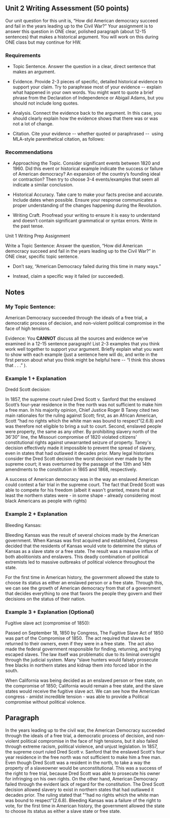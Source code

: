 ## Unit 2 Writing Assessment (50 points) 
Our unit question for this unit is, “How did American democracy succeed and fail in the years leading up to the Civil War?” Your assignment is to answer this question in ONE clear, polished paragraph (about 12-15 sentences) that makes a historical argument. You will work on this during ONE class but may continue for HW. 

### Requirements

-   Topic Sentence. Answer the question in a clear, direct sentence that makes an argument. 
    
-   Evidence. Provide 2-3 pieces of specific, detailed historical evidence to support your claim. Try to paraphrase most of your evidence -- explain what happened in your own words. You might want to quote a brief phrase from the Declaration of Independence or Abigail Adams, but you should not include long quotes. 
    
-   Analysis. Connect the evidence back to the argument. In this case, you should clearly explain how the evidence shows that there was or was not a lot of change.  
    
-   Citation. Cite your evidence -- whether quoted or paraphrased --  using MLA-style parenthetical citation, as follows: 

### Recommendations

-   Approaching the Topic. Consider significant events between 1820 and 1960. Did this event or historical example indicate the success or failure of American democracy? An expansion of the country’s founding ideal or contraction? Then try to choose 3-4 events/examples that seem all indicate a similar conclusion. 
    
-   Historical Accuracy. Take care to make your facts precise and accurate. Include dates when possible. Ensure your response communicates a proper understanding of the changes happening during the Revolution. 
    
-   Writing Craft. Proofread your writing to ensure it is easy to understand and doesn’t contain significant grammatical or syntax errors. Write in the past tense.
    

Unit 1 Writing Prep Assignment 
  
  

Write a Topic Sentence: Answer the question, “How did American democracy succeed and fail in the years leading up to the Civil War?” in ONE clear, specific topic sentence. 

-   Don’t say, “American Democracy failed during this time in many ways.” 
    
-   Instead, claim a specific way it failed (or succeeded).
    


## Notes

### My Topic Sentence: 

American Democracy succeeded through the ideals of a free trial, a democratic process of decision, and non-violent political compromise in the face of high tensions.

Evidence: You __CANNOT__ discuss all the sources and evidence we’ve examined in a 12-15 sentence paragraph! List 2-3 examples that you think work well together to support your argument. Briefly explain what you want to show with each example (just a sentence here will do, and write in the first person about what you think might be helpful here -- “I think this shows that . . .” ).

### Example 1 + Explanation 

Dredd Scott decision:

In 1857, the supreme court ruled Dred Scott v. Sanford that the enslaved Scott’s four-year residence in the free north was not sufficient to make him a free man. In his majority opinion, Chief Justice Roger B Taney cited two main rationales for the ruling against Scott; first, as an African American, Scott “had no rights which the white man was bound to respect”(2.6.8) and was therefore not eligible to bring a suit to court. Second, enslaved people were property, the same as any other. By prohibiting slavery north of the 36’30” line, the Missouri compromise of 1820 violated citizens’ constitutional rights against unwarranted seizure of property. Taney's decision effectively made it impossible to prevent the spread of slavery, even in states that had outlawed it decades prior. Many legal historians consider the Dred Scott decision the worst decision ever made by the supreme court; it was overturned by the passage of the 13th and 14th amendments to the constitution in 1865 and 1868, respectively.

A success of American democracy was in the way an enslaved American could contest a fair trial in the supreme court. The fact that Dredd Scott was able to compete for his freedom (albeit it wasn't granted, means that at least the northern states were - in some shape - already considering most black Americans as people with rights)

### Example 2 + Explanation

Bleeding Kansas:

Bleeding Kansas was the result of several choices made by the American government. When Kansas was first acquired and established, Congress decided that the residents of Kansas would vote to determine the status of Kansas as a slave state or a free state. The result was a massive influx of both abolitionists and enslavers. This deadly combination of political extremists led to massive outbreaks of political violence throughout the state.

For the first time in American history, the government allowed the state to choose its status as either an enslaved person or a free state. Through this, we can see the growth of American democracy from that of a government that decides everything to one that favors the people they govern and their decisions on the status of their nation.

  

### Example 3 + Explanation (Optional)

Fugitive slave act (compromise of 1850):

Passed on September 18, 1850 by Congress, The Fugitive Slave Act of 1850 was part of the Compromise of 1850.  The act required that slaves be returned to their owners, even if they were in a free state.  The act also made the federal government responsible for finding, returning, and trying escaped slaves. The law itself was problematic due to its liminal oversight through the judicial system. Many “slave hunters would falsely prosecute free blacks in northern states and kidnap them into forced labor in the south.

When California was being decided as an enslaved person or free state, on the compromise of 1850; California would remain a free state, and the slave states would receive the fugitive slave act. We can see how the American congress - amidst incredible tension - was able to provide a Political compromise without political violence.


## Paragraph

In the years leading up to the civil war, the American Democracy succeeded through the ideals of a free trial, a democratic process of decision, and non-violent political compromise in the face of high tensions, but it also failed through extreme racism, political violence,  and unjust legislation. In 1857, the supreme court ruled Dred Scott v. Sanford that the enslaved Scott's four year residence in the free north was not sufficient to make him a free man. Even though Dred Scott was a resident in the north, to take a way the property of a slaveowner would be unconstitutional. This was a success of the right to free trial, because Dred Scott was able to prosecute his owner for infringing on his own rights. On the other hand, American Democracy failed through the evident lack of regard for the constitution. The Dred Scott decision allowed slavery to exist in northern states that had outlawed it decades prior. The ruling stated that "“had no rights which the white man was bound to respect”(2.6.8). Bleeding Kansas was a failure of the right to vote, for the first time in American history, the government allowed the state to choose its status as either a slave state or free state.
